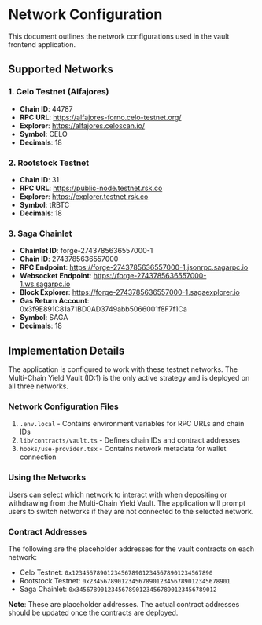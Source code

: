 # Network Configuration

This document outlines the network configurations used in the vault frontend application.

## Supported Networks

### 1. Celo Testnet (Alfajores)
- **Chain ID**: 44787
- **RPC URL**: https://alfajores-forno.celo-testnet.org/
- **Explorer**: https://alfajores.celoscan.io/
- **Symbol**: CELO
- **Decimals**: 18

### 2. Rootstock Testnet
- **Chain ID**: 31
- **RPC URL**: https://public-node.testnet.rsk.co
- **Explorer**: https://explorer.testnet.rsk.co
- **Symbol**: tRBTC
- **Decimals**: 18

### 3. Saga Chainlet
- **Chainlet ID**: forge-2743785636557000-1
- **Chain ID**: 2743785636557000
- **RPC Endpoint**: https://forge-2743785636557000-1.jsonrpc.sagarpc.io
- **Websocket Endpoint**: https://forge-2743785636557000-1.ws.sagarpc.io
- **Block Explorer**: https://forge-2743785636557000-1.sagaexplorer.io
- **Gas Return Account**: 0x3f9E891C81a71BD0AD3749abb5066001f8F7f1Ca
- **Symbol**: SAGA
- **Decimals**: 18

## Implementation Details

The application is configured to work with these testnet networks. The Multi-Chain Yield Vault (ID:1) is the only active strategy and is deployed on all three networks.

### Network Configuration Files

1. `.env.local` - Contains environment variables for RPC URLs and chain IDs
2. `lib/contracts/vault.ts` - Defines chain IDs and contract addresses
3. `hooks/use-provider.tsx` - Contains network metadata for wallet connection

### Using the Networks

Users can select which network to interact with when depositing or withdrawing from the Multi-Chain Yield Vault. The application will prompt users to switch networks if they are not connected to the selected network.

### Contract Addresses

The following are the placeholder addresses for the vault contracts on each network:

- Celo Testnet: `0x1234567890123456789012345678901234567890`
- Rootstock Testnet: `0x2345678901234567890123456789012345678901`
- Saga Chainlet: `0x3456789012345678901234567890123456789012`

**Note**: These are placeholder addresses. The actual contract addresses should be updated once the contracts are deployed. 